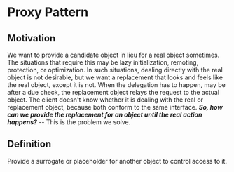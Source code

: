 ﻿# Proxy Pattern


## Motivation
We want to provide a candidate object in lieu for a real object sometimes. The situations that require this may be lazy initialization, remoting, protection, or optimization. In such situations, dealing directly with the real object is not desirable, but we want a replacement that looks and feels like the real object, except it is not. When the delegation has to happen, may be after a due check, the replacement object relays the request to the actual object. The client doesn't know whether it is dealing with the real or replacement object, because both conform to the same interface.
***So, how can we provide the replacement for an object until the real action happens?*** -- This is the problem we solve.

## Definition
Provide a surrogate or placeholder for another object to control access to it.